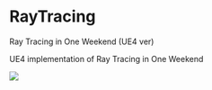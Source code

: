 # RayTracing
Ray Tracing in One Weekend (UE4 ver)

UE4 implementation of Ray Tracing in One Weekend

[![](http://img.youtube.com/vi/T4_miw1SwNY/0.jpg)](http://www.youtube.com/watch?v=T4_miw1SwNY "video")
